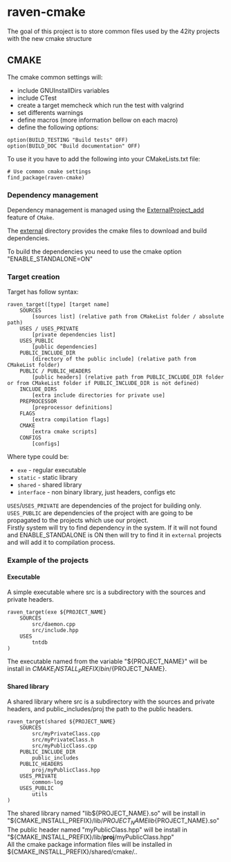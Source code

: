 # raven-cmake
The goal of this project is to store common files used by the 42ity projects with the new cmake structure

## CMAKE
The cmake common settings will:

- include GNUInstallDirs variables 
- include CTest
- create a target memcheck which run the test with valgrind
- set differents warnings
- define macros (more information bellow on each macro)
- define the following options:
```
option(BUILD_TESTING "Build tests" OFF)
option(BUILD_DOC "Build documentation" OFF)
```

To use it you have to add the following into your CMakeLists.txt file:

```
# Use common cmake settings
find_package(raven-cmake)

```

### Dependency management
Dependency management is managed using the [ExternalProject_add](https://cmake.org/cmake/help/v3.13/module/ExternalProject.html) feature of `CMake`.

The [external](cmake/external) directory provides the cmake files to download and build dependencies.

To build the dependencies you need to use the cmake option "ENABLE_STANDALONE=ON"

### Target creation

Target has follow syntax:
```
raven_target([type] [target name] 
    SOURCES 
        [sources list] (relative path from CMakeList folder / absolute path)
    USES / USES_PRIVATE
        [private dependencies list] 
    USES_PUBLIC 
        [public dependencies]
    PUBLIC_INCLUDE_DIR
        [directory of the public include] (relative path from CMakeList folder)
    PUBLIC / PUBLIC_HEADERS 
        [public headers] (relative path from PUBLIC_INCLUDE_DIR folder or from CMakeList folder if PUBLIC_INCLUDE_DIR is not defined)
    INCLUDE_DIRS 
        [extra include directories for private use]
    PREPROCESSOR 
        [preprocessor definitions]
    FLAGS 
        [extra compilation flags]
    CMAKE 
        [extra cmake scripts]
    CONFIGS 
        [configs]
```

Where type could be:
 * `exe` - regular executable
 * `static` - static library
 * `shared` - shared library
 * `interface` - non binary library, just headers, configs etc

`USES`/`USES_PRIVATE` are dependencies of the project for building only.   
`USES_PUBLIC` are dependencies of the project with are going to be propagated to the projects which use our project.  
Firstly system will try to find dependency in the system. 
If it will not found and ENABLE_STANDALONE is ON then will try to find it in `external` projects and will add it to compilation process.

### Example of the projects

#### Executable
A simple executable where src is a subdirectory with the sources and private headers.
```
raven_target(exe ${PROJECT_NAME}
    SOURCES
        src/daemon.cpp
        src/include.hpp
    USES
        tntdb
)
```
The executable named from the variable "${PROJECT_NAME}" will be install in ${CMAKE_INSTALL_PREFIX}/bin/${PROJECT_NAME}.

#### Shared library
A shared library where src is a subdirectory with the sources and private headers, and public_includes/proj the path to the public headers.
```
raven_target(shared ${PROJECT_NAME}
    SOURCES
        src/myPrivateClass.cpp
        src/myPrivateClass.h
        src/myPublicClass.cpp
    PUBLIC_INCLUDE_DIR
        public_includes
    PUBLIC_HEADERS
        proj/myPublicClass.hpp
    USES_PRIVATE
        common-log
    USES_PUBLIC
        utils
)
```
The shared library named "lib${PROJECT_NAME}.so" will be install in "${CMAKE_INSTALL_PREFIX}/lib/${PROJECT_NAME}lib${PROJECT_NAME}.so"  
The public header named "myPublicClass.hpp" will be install in "${CMAKE_INSTALL_PREFIX}/lib/**proj**/myPublicClass.hpp"  
All the cmake package information files will be installed in ${CMAKE_INSTALL_PREFIX}/shared/cmake/..    
